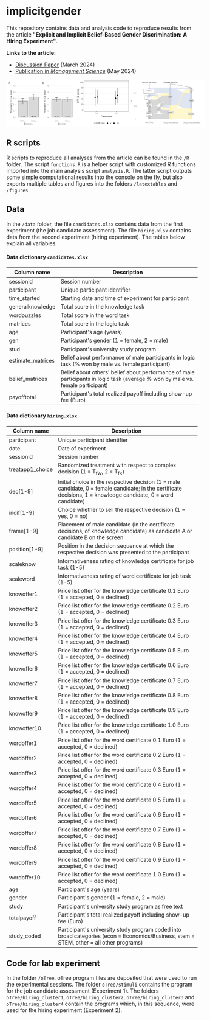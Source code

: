 # implicitgender

This repository contains data and analysis code to reproduce results from the article **"Explicit and Implicit Belief-Based Gender Discrimination: A Hiring Experiment"**.

**Links to the article:**
- <a href="https://opus4.kobv.de/opus4-hsog/frontdoor/deliver/index/docId/5361/file/BSoE_DP_0035.pdf">Discussion Paper</a> (March 2024)
- <a href="https://doi.org/10.1287/mnsc.2022.01229">Publication in <i>Management Science</i></a> (May 2024)

<body> 
 
<div style="display: flex;"> 
  <img src="figures/barplot_complex_gender_ult.png" style="height: 125px;"> 
  <img src="figures/wtp_treatments.png" style="height: 125px;"> 
  <img src="figures/complex_choice_types.png" style="height: 125px;"> 
</div> 
 
</body> 



## R scripts

R scripts to reproduce all analyses from the article can be found in the `/R` folder. The script `functions.R` is a helper script with customized R functions imported into the main analysis script `analysis.R`. The latter script outputs some simple computational results into the console on the fly, but also exports multiple tables and figures into the folders `/latextables` and `/figures`.

## Data

In the `/data` folder, the file `candidates.xlsx` contains data from the first experiment (the job candidate assessment). The file `hiring.xlsx` contains data from the second experiment (hiring experiment). The tables below explain all variables. 

#### Data dictionary `candidates.xlsx`


Column name                 | Description                                            
-----------------------------|-----------------------------------------------------------
sessionid                   | Session number   
participant                 | Unique participant identifier   
time_started                | Starting date and time of experiment for participant
generalknowledge            | Total score in the knowledge task
wordpuzzles                 | Total score in the word task                           
matrices                    | Total score in the logic task                           
age                         | Participant's age (years)  
gen                         | Participant's gender (1 = female, 2 = male)
stud                        | Participant's university study program
estimate_matrices           | Belief about performance of male participants in logic task (% won by male vs. female participant)
belief_matrices             | Belief about others' belief about performance of male participants in logic task (average % won by male vs. female participant)
payofftotal                 | Participant's total realized payoff including show-up fee (Euro)

#### Data dictionary `hiring.xlsx`

Column name                   | Description                                            
------------------------------|-----------------------------------------------------------
participant                   | Unique participant identifier   
date                          | Date of experiment
sessionid                     | Session number
treatapp1_choice              | Randomized treatment with respect to complex decision (1 = T<sub>fW</sub>, 2 = T<sub>fK</sub>)
dec[1-9]                      | Initial choice in the respective decision (1 = male candidate, 0 = female candidate; in the certificate decisions, 1 = knowledge candidate, 0 = word candidate)
indif[1-9]                    | Choice whether to sell the respective decision (1 = yes, 0 = no)
frame[1-9]                    | Placement of male candidate (in the certificate decisions, of knowledge candidate) as candidate A or candidate B on the screen
position[1-9]                 | Position in the decision sequence at which the respective decision was presented to the participant
scaleknow                     | Informativeness rating of knowledge certificate for job task (1-5)
scaleword                     | Informativeness rating of word certificate for job task (1-5)
knowoffer1                    | Price list offer for the knowledge certificate 0.1 Euro (1 = accepted, 0 = declined)
knowoffer2                    | Price list offer for the knowledge certificate 0.2 Euro (1 = accepted, 0 = declined)
knowoffer3                    | Price list offer for the knowledge certificate 0.3 Euro (1 = accepted, 0 = declined)
knowoffer4                    | Price list offer for the knowledge certificate 0.4 Euro (1 = accepted, 0 = declined)
knowoffer5                    | Price list offer for the knowledge certificate 0.5 Euro (1 = accepted, 0 = declined)
knowoffer6                    | Price list offer for the knowledge certificate 0.6 Euro (1 = accepted, 0 = declined)
knowoffer7                    | Price list offer for the knowledge certificate 0.7 Euro (1 = accepted, 0 = declined)
knowoffer8                    | Price list offer for the knowledge certificate 0.8 Euro (1 = accepted, 0 = declined)
knowoffer9                    | Price list offer for the knowledge certificate 0.9 Euro (1 = accepted, 0 = declined)
knowoffer10                   | Price list offer for the knowledge certificate 1.0 Euro (1 = accepted, 0 = declined)
wordoffer1                    | Price list offer for the word certificate 0.1 Euro (1 = accepted, 0 = declined)
wordoffer2                    | Price list offer for the word certificate 0.2 Euro (1 = accepted, 0 = declined)
wordoffer3                    | Price list offer for the word certificate 0.3 Euro (1 = accepted, 0 = declined)
wordoffer4                    | Price list offer for the word certificate 0.4 Euro (1 = accepted, 0 = declined)
wordoffer5                    | Price list offer for the word certificate 0.5 Euro (1 = accepted, 0 = declined)
wordoffer6                    | Price list offer for the word certificate 0.6 Euro (1 = accepted, 0 = declined)
wordoffer7                    | Price list offer for the word certificate 0.7 Euro (1 = accepted, 0 = declined)
wordoffer8                    | Price list offer for the word certificate 0.8 Euro (1 = accepted, 0 = declined)
wordoffer9                    | Price list offer for the word certificate 0.9 Euro (1 = accepted, 0 = declined)
wordoffer10                   | Price list offer for the word certificate 1.0 Euro (1 = accepted, 0 = declined)
age                           | Participant's age (years) 
gender                        | Participant's gender (1 = female, 2 = male)
study                         | Participant's university study program as free text
totalpayoff                   | Participant's total realized payoff including show-up fee (Euro)
study_coded                   | Participant's university study program coded into broad categories (econ = Economics/Business, stem = STEM, other = all other programs)

## Code for lab experiment

In the folder `/oTree`, oTree program files are deposited that were used to run the experimental sessions. The folder `oTree/stimuli` contains the program for the job candidate assessment (Experiment 1). The folders `oTree/hiring_cluster1`, `oTree/hiring_cluster2`, `oTree/hiring_cluster3` and `oTree/hiring_cluster4` contain the programs which, in this sequence, were used for the hiring experiment (Experiment 2). 

